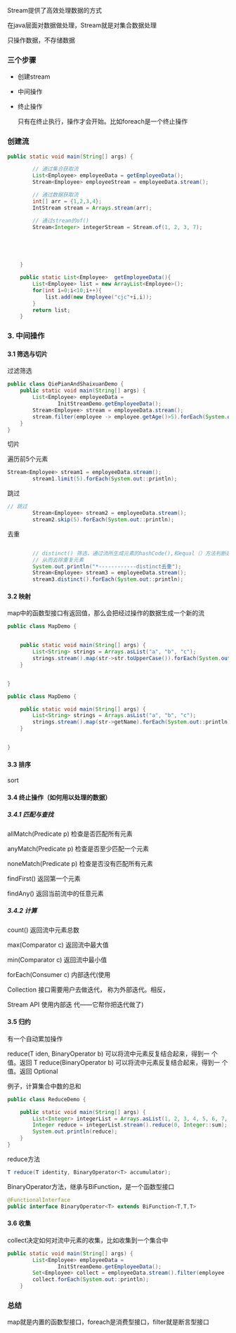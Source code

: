 

Stream提供了高效处理数据的方式

在java层面对数据做处理，Stream就是对集合数据处理

只操作数据，不存储数据

### 三个步骤

- 创建stream

- 中间操作

- 终止操作

  只有在终止执行，操作才会开始。比如foreach是一个终止操作

### 创建流

```java
public static void main(String[] args) {

        // 通过集合获取流
        List<Employee> employeeData = getEmployeeData();
        Stream<Employee> employeeStream = employeeData.stream();

        // 通过数据获取流
        int[] arr = {1,2,3,4};
        IntStream stream = Arrays.stream(arr);

        // 通过stream的of()
        Stream<Integer> integerStream = Stream.of(1, 2, 3, 7);

        



    }

    public static List<Employee>  getEmployeeData(){
        List<Employee> list = new ArrayList<Employee>();
        for(int i=0;i<10;i++){
            list.add(new Employee("cjc"+i,i));
        }
        return list;
    }

```

### 3. 中间操作

#### 3.1 筛选与切片

过滤筛选

```java
public class QiePianAndShaixuanDemo {
    public static void main(String[] args) {
        List<Employee> employeeData =
                InitStreamDemo.getEmployeeData();
        Stream<Employee> stream = employeeData.stream();
        stream.filter(employee -> employee.getAge()>5).forEach(System.out::println);
    }
}

```

切片

遍历前5个元素

```java
Stream<Employee> stream1 = employeeData.stream();
        stream1.limit(5).forEach(System.out::println);
```

跳过

```java
// 跳过
        Stream<Employee> stream2 = employeeData.stream();
        stream2.skip(5).forEach(System.out::println);
```

去重

```java

        // distinct() 筛选，通过流所生成元素的hashCode(),和equal（）方法判断是否重复，
        // 从而去除重复元素
        System.out.println("*------------distinct去重");
        Stream<Employee> stream3 = employeeData.stream();
        stream3.distinct().forEach(System.out::println);
```

#### 3.2 映射

map中的函数型接口有返回值，那么会把经过操作的数据生成一个新的流

```java
public class MapDemo {


    public static void main(String[] args) {
        List<String> strings = Arrays.asList("a", "b", "c");
        strings.stream().map(str->str.toUpperCase()).forEach(System.out::println);
    }


}
```

```java
public class MapDemo {

    public static void main(String[] args) {
        List<String> strings = Arrays.asList("a", "b", "c");
        strings.stream().map(str->getName).forEach(System.out::println);
    }


}
```





#### 3.3 排序

sort



#### 3.4 终止操作（如何用以处理的数据）

##### 3.4.1 匹配与查找

 allMatch(Predicate p) 检查是否匹配所有元素 

anyMatch(Predicate p) 检查是否至少匹配一个元素 

noneMatch(Predicate p) 检查是否没有匹配所有元素 

findFirst() 返回第一个元素 

findAny() 返回当前流中的任意元素 

##### 3.4.2 计算

 count() 返回流中元素总数 

max(Comparator c) 返回流中最大值 

min(Comparator c) 返回流中最小值 

forEach(Consumer c) 内部迭代(使用 

Collection 接口需要用户去做迭代， 称为外部迭代。相反，

Stream API 使用内部迭 代——它帮你把迭代做了) 



#### 3.5 归约

有一个自动累加操作

reduce(T iden, BinaryOperator b) 可以将流中元素反复结合起来，得到一 个值。返回 T reduce(BinaryOperator b) 可以将流中元素反复结合起来，得到一 个值。返回 Optional 

例子，计算集合中数的总和

```java
public class ReduceDemo {

    public static void main(String[] args) {
        List<Integer> integerList = Arrays.asList(1, 2, 3, 4, 5, 6, 7, 8, 9, 10);
        Integer reduce = integerList.stream().reduce(0, Integer::sum);
        System.out.println(reduce);
    }
}
```

reduce方法

```java
T reduce(T identity, BinaryOperator<T> accumulator);
```

BinaryOperator方法，继承与BiFunction，是一个函数型接口

```java
@FunctionalInterface
public interface BinaryOperator<T> extends BiFunction<T,T,T> 
```



#### 3.6 收集

collect决定如何对流中元素的收集，比如收集到一个集合中

```java
public static void main(String[] args) {
        List<Employee> employeeData =
                InitStreamDemo.getEmployeeData();
        Set<Employee> collect = employeeData.stream().filter(employee -> employee.getAge() > 5).collect(Collectors.toSet());
        collect.forEach(System.out::println);
    }
```





### 总结

map就是内置的函数型接口，foreach是消费型接口，filter就是断言型接口